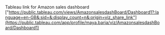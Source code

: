 Tableau link for Amazon sales dashboard  ["https://public.tableau.com/views/AmazonsalesdashBoard/Dashboard1?:language=en-GB&:sid=&:display_count=n&:origin=viz_share_link"](https://public.tableau.com/app/profile/maya.baria/viz/AmazonsalesdashBoard/Dashboard1)
